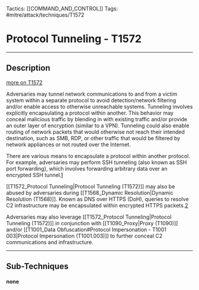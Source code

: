 Tactics: [[COMMAND_AND_CONTROL]]
Tags: #mitre/attack/techniques/T1572  

# Protocol Tunneling - T1572
---
## Description
[more on T1572](https://attack.mitre.org/techniques/T1572)

Adversaries may tunnel network communications to and from a victim system within a separate protocol to avoid detection/network filtering and/or enable access to otherwise unreachable systems. Tunneling involves explicitly encapsulating a protocol within another. This behavior may conceal malicious traffic by blending in with existing traffic and/or provide an outer layer of encryption (similar to a VPN). Tunneling could also enable routing of network packets that would otherwise not reach their intended destination, such as SMB, RDP, or other traffic that would be filtered by network appliances or not routed over the Internet.

There are various means to encapsulate a protocol within another protocol. For example, adversaries may perform SSH tunneling (also known as SSH port forwarding), which involves forwarding arbitrary data over an encrypted SSH tunnel.[1](https://www.ssh.com/ssh/tunneling)

[[T1572_Protocol Tunneling|Protocol Tunneling (T1572)]] may also be abused by adversaries during [[T1568_Dynamic Resolution|Dynamic Resolution (T1568)]]. Known as DNS over HTTPS (DoH), queries to resolve C2 infrastructure may be encapsulated within encrypted HTTPS packets.[2](https://www.bleepingcomputer.com/news/security/new-godlua-malware-evades-traffic-monitoring-via-dns-over-https/)

Adversaries may also leverage [[T1572_Protocol Tunneling|Protocol Tunneling (T1572)]] in conjunction with [[T1090_Proxy|Proxy (T1090)]] and/or [[T1001_Data Obfuscation#Protocol Impersonation - T1001 003|Protocol Impersonation (T1001.003)]] to further conceal C2 communications and infrastructure.

---
## Sub-Techniques

#### none
